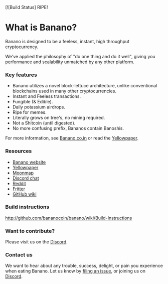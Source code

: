 [![Build Status] RIPE!

# What is Banano?
Banano is designed to be a feeless, instant, high throughput cryptocurrency.

We've applied the philosophy of "do one thing and do it well", giving you performance and scalability unmatched by any other platform.

### Key features
* Banano utilizes a novel block-lettuce architecture, unlike conventional blockchains used in many other cryptocurrencies.
* Instant and Feeless transactions.
* Fungible (& Edible).
* Daily potassium airdrops.
* Ripe for memes.
* Literally grows on tree's, no mining required.
* Not a Shitcoin (until digested).
* No more confusing prefix, Bananos contain Banoshis.



For more information, see [Banano.co.in](http://banano.co.in/) or read the [Yellowpaper](http://banano.co.in/en/whitepaper).

### Resources
- [Banano website](http://banano.co.in)
- [Yellowpaper](http://Banano.co.in/)
- [Moonmap](http://banano.co.in/)
- [Discord chat](http://discord.gg/ZdCmdCB)
- [Reddit](http://reddit.com/r/bananocoin)
- [Fritter](http://twitter.com/)
- [GitHub wiki](http://github.com/bananocoin/banano/wiki)

### Build instructions
http://github.com/bananocoin/banano/wiki/Build-Instructions

### Want to contribute?
Please visit us on the [Discord](http://discord.gg/ZdCmdCB).

### Contact us

We want to hear about any trouble, success, delight, or pain you experience when
eating Banano. Let us know by [filing an issue](http://github.com/bananocoin/banano/issues), or joining us on [Discord](http://discord.gg/ZdCmdCB).
